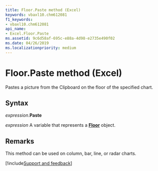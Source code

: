 ```yaml
---
title: Floor.Paste method (Excel)
keywords: vbaxl10.chm612081
f1_keywords:
- vbaxl10.chm612081
api_name:
- Excel.Floor.Paste
ms.assetid: 9c6d58af-695c-e88a-4d98-e2735e490f02
ms.date: 04/26/2019
ms.localizationpriority: medium
---
```



# Floor.Paste method (Excel)

Pastes a picture from the Clipboard on the floor of the specified chart.


## Syntax

_expression_.**Paste**

_expression_ A variable that represents a **[Floor](excel.floor(object).md)** object.


## Remarks

This method can be used on column, bar, line, or radar charts.




[!include[Support and feedback](~/includes/feedback-boilerplate.md)]